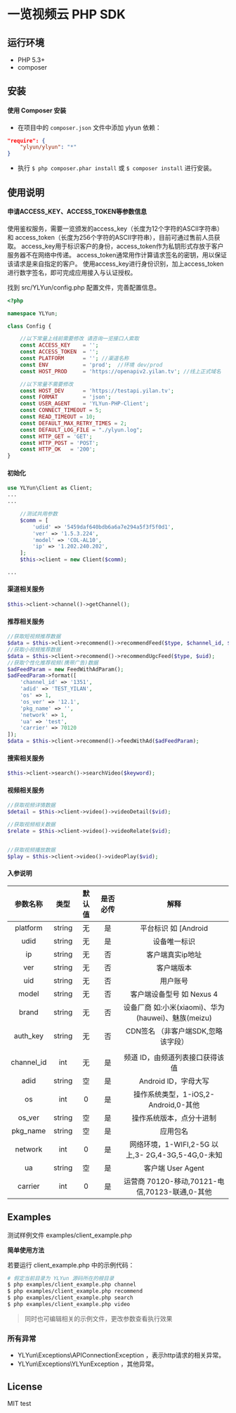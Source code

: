 # 一览视频云 PHP SDK

## 运行环境
- PHP 5.3+
- composer


## 安装

#### 使用 Composer 安装

- 在项目中的 `composer.json` 文件中添加 ylyun 依赖：

```json
"require": {
    "ylyun/ylyun": "*"
}
```

- 执行 `$ php composer.phar install` 或 `$ composer install` 进行安装。


## 使用说明

#### 申请ACCESS_KEY、ACCESS_TOKEN等参数信息
使用鉴权服务，需要一览颁发的access_key（长度为12个字符的ASCII字符串）和 access_token（长度为256个字符的ASCII字符串），目前可通过售前人员获取。
access_key用于标识客户的身份，access_token作为私钥形式存放于客户服务器不在网络中传递。
access_token通常用作计算请求签名的密钥，用以保证该请求是来自指定的客户。
使用access_key进行身份识别，加上access_token进行数字签名，即可完成应用接入与认证授权。

找到 src/YLYun/config.php 配置文件，完善配置信息。
```php
<?php

namespace YLYun;

class Config {

    //以下常量上线前需要修改 请咨询一览接口人索取
    const ACCESS_KEY    = '';
    const ACCESS_TOKEN  = '';
    const PLATFORM      = ''; //渠道名称
    const ENV           = 'prod';  //环境 dev/prod
    const HOST_PROD     = 'https://openapiv2.yilan.tv'; //线上正式域名

    //以下常量不需要修改
    const HOST_DEV      = 'https://testapi.yilan.tv';
    const FORMAT        = 'json';
    const USER_AGENT    = 'YLYun-PHP-Client';
    const CONNECT_TIMEOUT = 5;
    const READ_TIMEOUT = 10;
    const DEFAULT_MAX_RETRY_TIMES = 2;
    const DEFAULT_LOG_FILE = "./ylyun.log";
    const HTTP_GET = 'GET';
    const HTTP_POST = 'POST';
    const HTTP_OK   = '200';
}
```


#### 初始化

```php
use YLYun\Client as Client;
...
...

    //测试共用参数
    $comm = [
        'udid' => '5459daf640bdb6a6a7e294a5f3f5f0d1',
        'ver' => '1.5.3.224',
        'model' => 'COL-AL10',
        'ip' => '1.202.240.202',
    ];
    $this->client = new Client($comm);

...
```

#### 渠道相关服务

```php
$this->client->channel()->getChannel();
```

#### 推荐相关服务

```php
//获取短视频推荐数据
$data = $this->client->recommend()->recommendFeed($type, $channel_id, $uid);
//获取小视频推荐数据
$data = $this->client->recommend()->recommendUgcFeed($type, $uid);
//获取个性化推荐视频(携带广告)数据
$adFeedParam = new FeedWithAdParam();
$adFeedParam->format([
    'channel_id' => '1351',
    'adid' => 'TEST_YILAN',
    'os' => 1,
    'os_ver' => '12.1',
    'pkg_name' => '',
    'network' => 1,
    'ua' => 'test',
    'carrier' => 70120
]);
$data = $this->client->recommend()->feedWithAd($adFeedParam);
```

#### 搜索相关服务

```php
$this->client->search()->searchVideo($keyword);
```

#### 视频相关服务

```php
//获取视频详情数据
$detail = $this->client->video()->videoDetail($vid);

//获取视频相关数据
$relate = $this->client->video()->videoRelate($vid);


//获取视频播放数据
$play = $this->client->video()->videoPlay($vid);
```

#### 入参说明

| 参数名称 | 类型 | 默认值 | 是否必传 | 解释 |
| :---: | :---: | :---: | :---: | :---: |
| platform | string | 无 | 是 | 平台标识 如 [Android | iPhone]   |
| udid | string | 无 | 是 | 设备唯一标识 |
| ip | string | 无 | 否 | 客户端真实ip地址 |
| ver | string | 无 | 否 | 客户端版本 |
| uid | string | 无 | 否 | 用户账号 |
| model | string | 无 | 否 | 客户端设备型号  如 Nexus 4 |
| brand | string | 无 | 否 | 设备厂商 如:小米(xiaomi)、华为(hauwei)、魅族(meizu) |
| auth_key | string | 无 | 否 | CDN签名 （非客户端SDK,忽略该字段） |
|  |  |  |  |  |
| channel_id | int | 无 | 是 | 频道 ID，由频道列表接口获得该值 |
| adid | string | 空 | 是 | Android ID，字母大写 |
| os | int | 0 | 是 | 操作系统类型，1-iOS,2- Android,0-其他 |
| os_ver | string | 空 | 是 | 操作系统版本，点分十进制 |
| pkg_name | string | 空 | 是 | 应用包名 |
| network | int | 0 | 是 | 网络环境，1-WIFI,2-5G 以上,3- 2G,4-3G,5-4G,0-未知 |
| ua | string | 空 | 是 | 客户端 User Agent |
| carrier | int | 0 | 是 | 运营商 70120-移动,70121-电 信,70123-联通,0-其他 |




## Examples


测试样例文件 examples/client_example.php

**简单使用方法**

若要运行 client_example.php 中的示例代码：

``` bash
# 假定当前目录为 YLYun 源码所在的根目录
$ php examples/client_example.php channel
$ php examples/client_example.php recommend
$ php examples/client_example.php search
$ php examples/client_example.php video
```
> 同时也可编辑相关的示例文件，更改参数查看执行效果



### 所有异常

* YLYun\Exceptions\APIConnectionException ，表示http请求的相关异常。
* YLYun\Exceptions\YLYunException ，其他异常。

## License

MIT
test